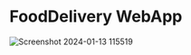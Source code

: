 # FoodDelivery WebApp
![Screenshot 2024-01-13 115519](https://github.com/BuddhadebKoner/FoodDeliveryWebApp/assets/113292029/3f6245b3-3a32-47ed-9098-8b95e961ff6a)

